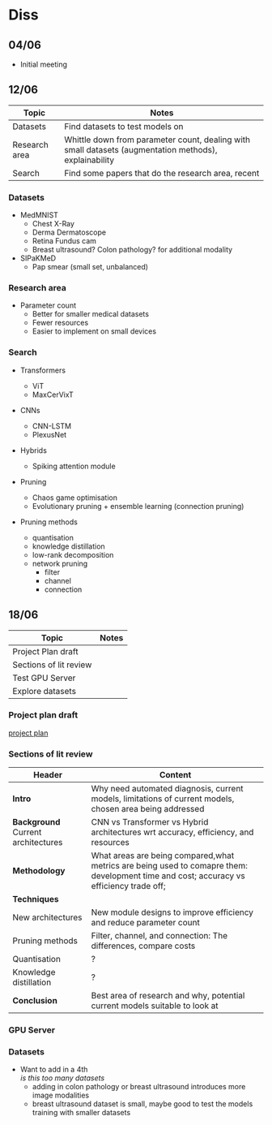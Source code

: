 # Diss
## 04/06
- Initial meeting

## 12/06
|Topic|Notes|
|-|-|
|Datasets|Find datasets to test models on|
|Research area|Whittle down from parameter count, dealing with small datasets (augmentation methods), explainability|
|Search|Find some papers that do the research area, recent|

### Datasets
- MedMNIST
    - Chest X-Ray
    - Derma Dermatoscope
    - Retina Fundus cam
    - Breast ultrasound? Colon pathology? for additional modality
- SIPaKMeD
    - Pap smear (small set, unbalanced)

### Research area
- Parameter count
    - Better for smaller medical datasets
    - Fewer resources
    - Easier to implement on small devices

### Search
- Transformers
    - ViT
    - MaxCerVixT
- CNNs
    - CNN-LSTM
    - PlexusNet
- Hybrids
    - Spiking attention module
- Pruning
    - Chaos game optimisation
    - Evolutionary pruning + ensemble learning (connection pruning)

- Pruning methods
    - quantisation
    - knowledge distillation
    - low-rank decomposition
    - network pruning
        - filter
        - channel
        - connection

## 18/06
|Topic|Notes|
|-|-|
|Project Plan draft||
|Sections of lit review||
|Test GPU Server||
|Explore datasets||

### Project plan draft

[project plan](projectPlan.docx)

### Sections of lit review
|Header|Content|
|-|-|
|**Intro**|Why need automated diagnosis, current models, limitations of current models, chosen area being addressed|
|**Background** Current architectures|CNN vs Transformer vs Hybrid architectures wrt accuracy, efficiency, and resources|
|**Methodology**|What areas are being compared,what metrics are being used to comapre them: development time and cost; accuracy vs efficiency trade off;
|**Techniques**||
|New architectures|New module designs to improve efficiency and reduce parameter count|
|Pruning methods|Filter, channel, and connection: The differences, compare costs|
|Quantisation|?|
|Knowledge distillation|?|
|**Conclusion**|Best area of research and why, potential current models suitable to look at|

### GPU Server

### Datasets
- Want to add in a 4th\
*is this too many datasets*
    - adding in colon pathology or breast ultrasound introduces more image modalities
    - breast ultrasound dataset is small, maybe good to test the models training with smaller datasets